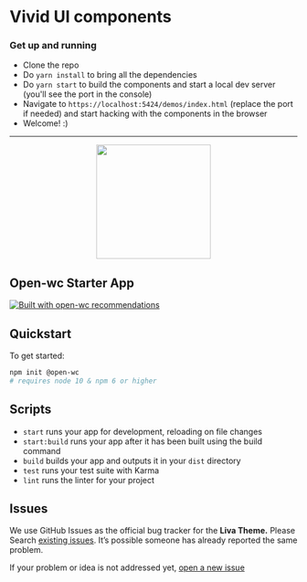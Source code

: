 # Vivid UI components

### Get up and running
* Clone the repo
* Do `yarn install` to bring all the dependencies
* Do `yarn start` to build the components and start a local dev server (you'll see the port in the console)
* Navigate to `https://localhost:5424/demos/index.html` (replace the port if needed) and start hacking with the components in the browser
* Welcome! :)

---

<p align="center">
  <img width="200" src="https://open-wc.org/hero.png"></img>
</p>

## Open-wc Starter App

[![Built with open-wc recommendations](https://img.shields.io/badge/built%20with-open--wc-blue.svg)](https://github.com/open-wc)

## Quickstart

To get started:

```sh
npm init @open-wc
# requires node 10 & npm 6 or higher
```

## Scripts

- `start` runs your app for development, reloading on file changes
- `start:build` runs your app after it has been built using the build command
- `build` builds your app and outputs it in your `dist` directory
- `test` runs your test suite with Karma
- `lint` runs the linter for your project



## Issues

We use GitHub Issues as the official bug tracker for the **Liva Theme.** Please Search [existing issues](https://github.com/vonage/vivid/issues). It’s possible someone has already reported the same problem.

If your problem or idea is not addressed yet, [open a new issue](https://github.com/vonage/vivid/issues/new)
